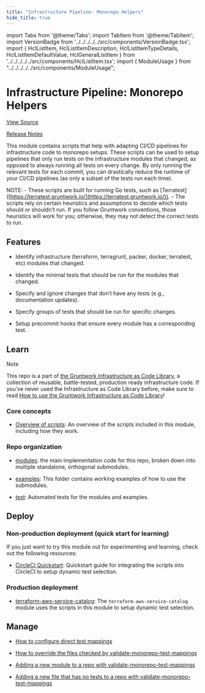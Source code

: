 ```yaml
---
title: "Infrastructure Pipeline: Monorepo Helpers"
hide_title: true
---
```


import Tabs from '@theme/Tabs';
import TabItem from '@theme/TabItem';
import VersionBadge from '../../../../../src/components/VersionBadge.tsx';
import { HclListItem, HclListItemDescription, HclListItemTypeDetails, HclListItemDefaultValue, HclGeneralListItem } from '../../../../../src/components/HclListItem.tsx';
import { ModuleUsage } from "../../../../../src/components/ModuleUsage";

<VersionBadge repoTitle="CI Modules" version="0.60.1" lastModifiedVersion="0.59.8"/>

# Infrastructure Pipeline: Monorepo Helpers

<a href="https://github.com/gruntwork-io/terraform-aws-ci/tree/v0.60.1/modules/monorepo-helpers" className="link-button" title="View the source code for this module in GitHub.">View Source</a>

<a href="https://github.com/gruntwork-io/terraform-aws-ci/releases/tag/v0.59.8" className="link-button" title="Release notes for only versions which impacted this module.">Release Notes</a>

This module contains scripts that help with adapting CI/CD pipelines for infrastructure code to monorepo setups. These scripts can be used to setup pipelines that only run tests on the infrastructure modules that changed, as opposed to always running all tests on every change. By only running the relevant tests for each commit, you can drastically reduce the runtime of your CI/CD pipelines (as only a subset of the tests run each time).

NOTE: - These scripts are built for running Go tests, such as \[Terratest]\([https://terratest.gruntwork.io/](https://terratest.gruntwork.io/)). - The scripts rely on certain heuristics and assumptions to decide which tests should or shouldn’t run. If you follow Gruntwork conventions, those heuristics will work for you; otherwise, they may not detect the correct tests to run.

## Features

*   Identify infrastructure (terraform, terragrunt, packer, docker, terratest, etc) modules that changed.

*   Identify the minimal tests that should be run for the modules that changed.

*   Specify and ignore changes that don’t have any tests (e.g., documentation updates).

*   Specify groups of tests that should be run for specific changes.

*   Setup precommit hooks that ensure every module has a corresponding test.

## Learn

Note

This repo is a part of [the Gruntwork Infrastructure as Code Library](https://gruntwork.io/infrastructure-as-code-library/), a collection of reusable, battle-tested, production ready infrastructure code. If you’ve never used the Infrastructure as Code Library before, make sure to read [How to use the Gruntwork Infrastructure as Code Library](https://docs.gruntwork.io/library/overview/)!

### Core concepts

*   [Overview of scripts](https://github.com/gruntwork-io/terraform-aws-ci/tree/v0.60.1/modules/monorepo-helpers/core-concepts.md#overview): An overview of the scripts included in this module, including how they work.

### Repo organization

*   [modules](https://github.com/gruntwork-io/terraform-aws-ci/tree/v0.60.1/modules): the main implementation code for this repo, broken down into multiple standalone, orthogonal submodules.

*   [examples](https://github.com/gruntwork-io/terraform-aws-ci/tree/v0.60.1/examples): This folder contains working examples of how to use the submodules.

*   [test](https://github.com/gruntwork-io/terraform-aws-ci/tree/v0.60.1/test): Automated tests for the modules and examples.

## Deploy

### Non-production deployment (quick start for learning)

If you just want to try this module out for experimenting and learning, check out the following resources:

*   [CircleCI Quickstart](https://github.com/gruntwork-io/terraform-aws-ci/tree/v0.60.1/modules/monorepo-helpers/core-concepts.md#circleci-quickstart): Quickstart guide for integrating the scripts into CircleCI to setup dynamic test selection.

### Production deployment

*   [terraform-aws-service-catalog](https://github.com/gruntwork-io/terraform-aws-service-catalog): The `terraform-aws-service-catalog` module uses the scripts in this module to setup dynamic test selection.

## Manage

*   [How to configure direct test mappings](https://github.com/gruntwork-io/terraform-aws-ci/tree/v0.60.1/modules/monorepo-helpers/core-concepts.md#how-to-configure-direct-test-mappings)

*   [How to override the files checked by validate-monorepo-test-mappings](https://github.com/gruntwork-io/terraform-aws-ci/tree/v0.60.1/modules/monorepo-helpers/core-concepts.md#how-to-override-the-files-checked-by-validate-monorepo-test-mappings)

*   [Adding a new module to a repo with validate-monorepo-test-mappings](https://github.com/gruntwork-io/terraform-aws-ci/tree/v0.60.1/modules/monorepo-helpers/core-concepts.md#adding-a-new-module-to-a-repo-with-validate-monorepo-test-mappings)

*   [Adding a new file that has no tests to a repo with validate-monorepo-test-mappings](https://github.com/gruntwork-io/terraform-aws-ci/tree/v0.60.1/modules/monorepo-helpers/core-concepts.md#adding-a-new-file-that-has-no-tests-to-a-repo-with-validate-monorepo-test-mappings)

<!-- ##DOCS-SOURCER-START
{
  "originalSources": [
    "https://github.com/gruntwork-io/terraform-aws-ci/tree/v0.60.1/modules/monorepo-helpers/readme.adoc",
    "https://github.com/gruntwork-io/terraform-aws-ci/tree/v0.60.1/modules/monorepo-helpers/variables.tf",
    "https://github.com/gruntwork-io/terraform-aws-ci/tree/v0.60.1/modules/monorepo-helpers/outputs.tf"
  ],
  "sourcePlugin": "module-catalog-api",
  "hash": "2c0c04dedb11e678dffaaeae9c640f4a"
}
##DOCS-SOURCER-END -->
